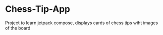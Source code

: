 # Chess-Tip-App
Project to learn jetpack compose, displays cards of chess tips wiht images of the board
